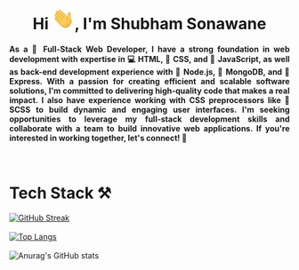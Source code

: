 <h1 align="center">Hi <img src="https://raw.githubusercontent.com/benbahrenburg/benbahrenburg/main/assets/wave.gif" width="40" alt="Boy's in Jacket">, I'm Shubham Sonawane</h1>
<h4 align="justify">As a 🚀 Full-Stack Web Developer, I have a strong foundation in web development with expertise in 💻 HTML, 🎨 CSS, and 🌟 JavaScript, as well as back-end development experience with 🚪 Node.js, 🍃 MongoDB, and 🚀 Express. With a passion for creating efficient and scalable software solutions, I'm committed to delivering high-quality code that makes a real impact. I also have experience working with CSS preprocessors like 🔮 SCSS to build dynamic and engaging user interfaces. I'm seeking opportunities to leverage my full-stack development skills and collaborate with a team to build innovative web applications. If you're interested in working together, let's connect! 🤝</h4><br>

<h1>Tech Stack ⚒️</h1>

[![GitHub Streak](https://streak-stats.demolab.com/?user=ShuShu-8788&theme=tokyonight-duo)](https://git.io/streak-stats)
<br><br>
[![Top Langs](https://github-readme-stats.vercel.app/api/top-langs/?username=ShuShu-8788&layout=compact&theme=tokyonight)](https://github.com/anuraghazra/github-readme-stats)
<br><br>
![Anurag's GitHub stats](https://github-readme-stats.vercel.app/api?username=ShuShu-8788&show_icons=true&theme=tokyonight)

